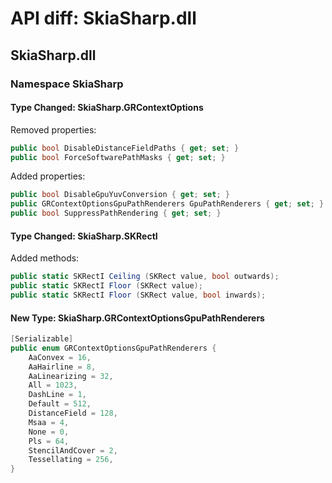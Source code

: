 # API diff: SkiaSharp.dll

## SkiaSharp.dll

### Namespace SkiaSharp

#### Type Changed: SkiaSharp.GRContextOptions

Removed properties:

```csharp
public bool DisableDistanceFieldPaths { get; set; }
public bool ForceSoftwarePathMasks { get; set; }
```

Added properties:

```csharp
public bool DisableGpuYuvConversion { get; set; }
public GRContextOptionsGpuPathRenderers GpuPathRenderers { get; set; }
public bool SuppressPathRendering { get; set; }
```


#### Type Changed: SkiaSharp.SKRectI

Added methods:

```csharp
public static SKRectI Ceiling (SKRect value, bool outwards);
public static SKRectI Floor (SKRect value);
public static SKRectI Floor (SKRect value, bool inwards);
```


#### New Type: SkiaSharp.GRContextOptionsGpuPathRenderers

```csharp
[Serializable]
public enum GRContextOptionsGpuPathRenderers {
	AaConvex = 16,
	AaHairline = 8,
	AaLinearizing = 32,
	All = 1023,
	DashLine = 1,
	Default = 512,
	DistanceField = 128,
	Msaa = 4,
	None = 0,
	Pls = 64,
	StencilAndCover = 2,
	Tessellating = 256,
}
```


